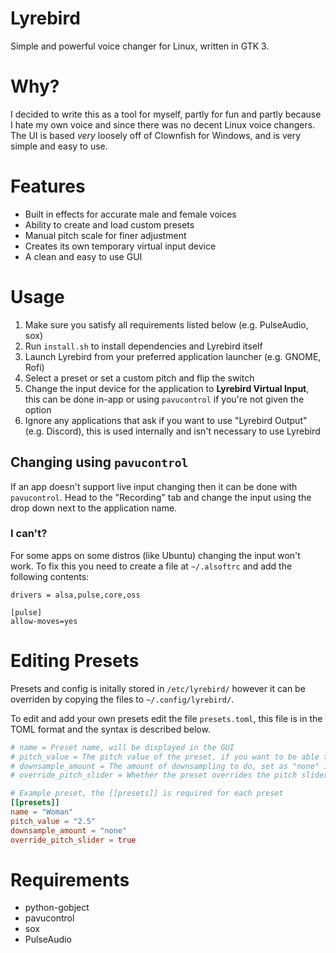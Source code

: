 # Lyrebird
Simple and powerful voice changer for Linux, written in GTK 3.

# Why?
I decided to write this as a tool for myself, partly for fun and partly because I hate my own voice and since there was no decent Linux voice changers. The UI is based *very* loosely off of Clownfish for Windows, and is very simple and easy to use.

# Features
- Built in effects for accurate male and female voices
- Ability to create and load custom presets
- Manual pitch scale for finer adjustment
- Creates its own temporary virtual input device
- A clean and easy to use GUI

# Usage
1. Make sure you satisfy all requirements listed below (e.g. PulseAudio, sox)
2. Run `install.sh` to install dependencies and Lyrebird itself
3. Launch Lyrebird from your preferred application launcher (e.g. GNOME, Rofi)
4. Select a preset or set a custom pitch and flip the switch
5. Change the input device for the application to **Lyrebird Virtual Input**, this can be done in-app or using `pavucontrol` if you're not given the option
6. Ignore any applications that ask if you want to use "Lyrebird Output" (e.g. Discord), this is used internally and isn't necessary to use Lyrebird

## Changing using `pavucontrol`
If an app doesn't support live input changing then it can be done with `pavucontrol`. Head to the "Recording" tab and change the input using the drop down next to the application name.

### I can't?
For some apps on some distros (like Ubuntu) changing the input won't work. To fix this you need to create a file at `~/.alsoftrc` and add the following contents:

```
drivers = alsa,pulse,core,oss

[pulse]
allow-moves=yes
```

# Editing Presets
Presets and config is initally stored in `/etc/lyrebird/` however it can be overriden by copying the files to `~/.config/lyrebird/`.

To edit and add your own presets edit the file `presets.toml`, this file is in the TOML format and the syntax is described below.

```toml
# name = Preset name, will be displayed in the GUI
# pitch_value = The pitch value of the preset, if you want to be able to adjust this use "scale"
# downsample_amount = The amount of downsampling to do, set as "none" if you don't want any
# override_pitch_slider = Whether the preset overrides the pitch slider or not

# Example preset, the [[presets]] is required for each preset
[[presets]]
name = "Woman"
pitch_value = "2.5"
downsample_amount = "none"
override_pitch_slider = true
```

# Requirements
- python-gobject
- pavucontrol
- sox
- PulseAudio